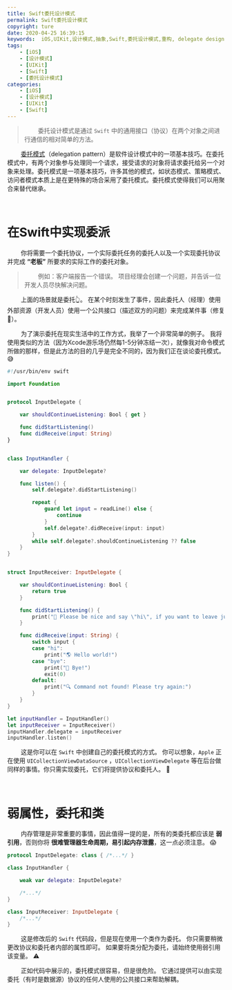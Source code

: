 ```yaml
---
title: Swift委托设计模式
permalink: Swift委托设计模式
copyright: ture
date: 2020-04-25 16:39:15
keywords:  iOS,UIKit,设计模式,抽象,Swift,委托设计模式,重构, delegate design pattern
tags:
    - [iOS]
    - [设计模式]
    - [UIKit]
    - [Swift]
    - [委托设计模式]
categories:
    - [iOS]
    - [设计模式]
    - [UIKit]
    - [Swift]
---
```


>&nbsp;&nbsp;&nbsp;&nbsp;&nbsp;&nbsp;&nbsp;&nbsp;委托设计模式是通过 ```Swift``` 中的通用接口（协议）在两个对象之间进行通信的相对简单的方法。

&nbsp;&nbsp;&nbsp;&nbsp;&nbsp;&nbsp;&nbsp;&nbsp;[委托模式](https://zh.wikipedia.org/wiki/%E5%A7%94%E6%89%98%E6%A8%A1%E5%BC%8F "委托模式")（delegation pattern）是软件设计模式中的一项基本技巧。在委托模式中，有两个对象参与处理同一个请求，接受请求的对象将请求委托给另一个对象来处理。委托模式是一项基本技巧，许多其他的模式，如状态模式、策略模式、访问者模式本质上是在更特殊的场合采用了委托模式。委托模式使得我们可以用聚合来替代继承。


<!-- more -->

</br>

# **在Swift中实现委派**

&nbsp;&nbsp;&nbsp;&nbsp;&nbsp;&nbsp;&nbsp;&nbsp;你将需要一个委托协议，一个实际委托任务的委托人以及一个实现委托协议并完成 **“老板”** 所要求的实际工作的委托对象。

>&nbsp;&nbsp;&nbsp;&nbsp;&nbsp;&nbsp;&nbsp;&nbsp;例如：客户端报告一个错误。 项目经理会创建一个问题，并告诉一位开发人员尽快解决问题。

&nbsp;&nbsp;&nbsp;&nbsp;&nbsp;&nbsp;&nbsp;&nbsp;上面的场景就是委托👆。 在某个时刻发生了事件，因此委托人（经理）使用外部资源（开发人员）使用一个公共接口（描述双方的问题）来完成某件事（修复🐛）。

&nbsp;&nbsp;&nbsp;&nbsp;&nbsp;&nbsp;&nbsp;&nbsp;为了演示委托在现实生活中的工作方式，我举了一个非常简单的例子。 我将使用类似的方法（因为Xcode游乐场仍然每1-5分钟冻结一次），就像我对命令模式所做的那样，但是此方法的目的几乎是完全不同的，因为我们正在谈论委托模式。 😅

``` Swift
#!/usr/bin/env swift

import Foundation


protocol InputDelegate {

    var shouldContinueListening: Bool { get }

    func didStartListening()
    func didReceive(input: String)
}


class InputHandler {

    var delegate: InputDelegate?

    func listen() {
        self.delegate?.didStartListening()

        repeat {
            guard let input = readLine() else {
                continue
            }
            self.delegate?.didReceive(input: input)
        }
        while self.delegate?.shouldContinueListening ?? false
    }
}


struct InputReceiver: InputDelegate {

    var shouldContinueListening: Bool {
        return true
    }

    func didStartListening() {
        print("👻 Please be nice and say \"hi\", if you want to leave just tell me \"bye\":")
    }

    func didReceive(input: String) {
        switch input {
        case "hi":
            print("🌎 Hello world!")
        case "bye":
            print("👋 Bye!")
            exit(0)
        default:
            print("🔍 Command not found! Please try again:")
        }
    }
}

let inputHandler = InputHandler()
let inputReceiver = InputReceiver()
inputHandler.delegate = inputReceiver
inputHandler.listen()
```

&nbsp;&nbsp;&nbsp;&nbsp;&nbsp;&nbsp;&nbsp;&nbsp;这是你可以在 ```Swift``` 中创建自己的委托模式的方式。 你可以想象，```Apple``` 正在使用 ```UICollectionViewDataSource``` ，```UICollectionViewDelegate``` 等在后台做同样的事情。你只需实现委托，它们将提供协议和委托人。 🤔

</br>

# **弱属性，委托和类**

&nbsp;&nbsp;&nbsp;&nbsp;&nbsp;&nbsp;&nbsp;&nbsp;内存管理是非常重要的事情，因此值得一提的是，所有的类委托都应该是 **弱引用**，否则你将 **很难管理器生命周期，易引起内存泄露**，这一点必须注意。 😱

``` Swift
protocol InputDelegate: class { /*...*/ }

class InputHandler {

    weak var delegate: InputDelegate?

    /*...*/
}

class InputReceiver: InputDelegate {
    /*...*/
}
```

&nbsp;&nbsp;&nbsp;&nbsp;&nbsp;&nbsp;&nbsp;&nbsp;这是修改后的 ```Swift``` 代码段，但是现在使用一个类作为委托。 你只需要稍微更改协议和委托者内部的属性即可。 如果要将类分配为委托，请始终使用弱引用该变量。 ⚠️

&nbsp;&nbsp;&nbsp;&nbsp;&nbsp;&nbsp;&nbsp;&nbsp;正如代码中展示的，委托模式很容易，但是很危险。 它通过提供可以由实现委托（有时是数据源）协议的任何人使用的公共接口来帮助解耦。
